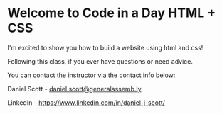 # Welcome to Code in a Day HTML + CSS

I'm excited to show you how to build a website using html and css!

Following this class, if you ever have questions or need advice.

You can contact the instructor via the contact info below:

Daniel Scott - daniel.scott@generalassemb.ly

LinkedIn - https://www.linkedin.com/in/daniel-j-scott/